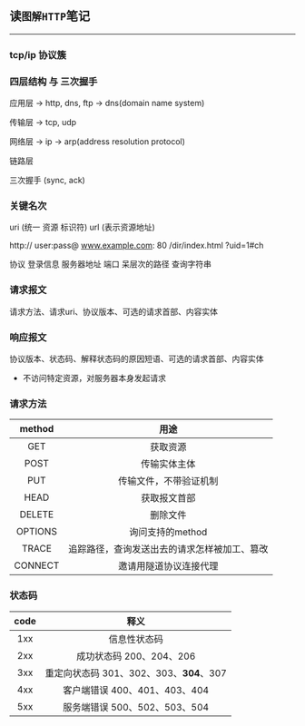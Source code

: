 ## 读`图解HTTP`笔记
---

### tcp/ip 协议簇

### 四层结构 与 三次握手
应用层 -> http, dns, ftp -> dns(domain name system)

传输层 -> tcp, udp

网络层 -> ip -> arp(address resolution protocol)

链路层

三次握手 (sync, ack)

### 关键名次

uri (统一 资源 标识符)  url (表示资源地址)

http:// user:pass@ www.example.com: 80   /dir/index.html ?uid=1#ch

协议     登录信息    服务器地址         端口 呆层次的路径       查询字符串

### 请求报文
请求方法、请求uri、协议版本、可选的请求首部、内容实体

### 响应报文
协议版本、状态码、解释状态码的原因短语、可选的请求首部、内容实体

* 不访问特定资源，对服务器本身发起请求

### 请求方法
| method  |                     用途                     |
| :-----: | :------------------------------------------: |
|   GET   |                   获取资源                   |
|  POST   |                 传输实体主体                 |
|   PUT   |            传输文件，不带验证机制            |
|  HEAD   |                 获取报文首部                 |
| DELETE  |                   删除文件                   |
| OPTIONS |               询问支持的method               |
|  TRACE  | 追踪路径，查询发送出去的请求怎样被加工、篡改 |
| CONNECT |            邀请用隧道协议连接代理            |

### 状态码
| code  |                   释义                   |
| :---: | :--------------------------------------: |
|  1xx  |               信息性状态码               |
|  2xx  |         成功状态码 200、204、206         |
|  3xx  | 重定向状态码 301、302、303、**304**、307 |
|  4xx  |      客户端错误 400、401、403、404       |
|  5xx  |      服务端错误 500、502、503、504       |